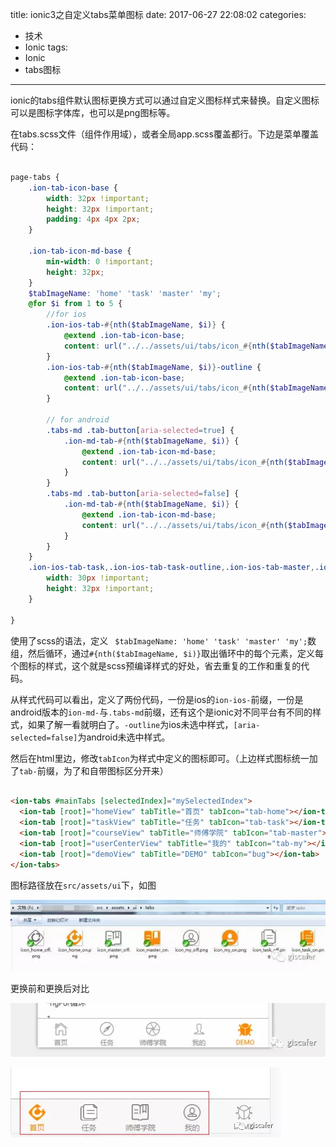 title: ionic3之自定义tabs菜单图标
date: 2017-06-27 22:08:02
categories:
- 技术
- Ionic
tags:
- Ionic
- tabs图标
---


ionic的tabs组件默认图标更换方式可以通过自定义图标样式来替换。自定义图标可以是图标字体库，也可以是png图标等。

在tabs.scss文件（组件作用域），或者全局app.scss覆盖都行。下边是菜单覆盖代码：

```scss

page-tabs {
    .ion-tab-icon-base {
        width: 32px !important;
        height: 32px !important;
        padding: 4px 4px 2px;
    }

    .ion-tab-icon-md-base {
        min-width: 0 !important;
        height: 32px;
    }
    $tabImageName: 'home' 'task' 'master' 'my';
    @for $i from 1 to 5 {
        //for ios
        .ion-ios-tab-#{nth($tabImageName, $i)} {
            @extend .ion-tab-icon-base;
            content: url("../../assets/ui/tabs/icon_#{nth($tabImageName, $i)}_on.png");
        }
        .ion-ios-tab-#{nth($tabImageName, $i)}-outline {
            @extend .ion-tab-icon-base;
            content: url("../../assets/ui/tabs/icon_#{nth($tabImageName, $i)}_off.png");
        }

        // for android
        .tabs-md .tab-button[aria-selected=true] {
            .ion-md-tab-#{nth($tabImageName, $i)} {
                @extend .ion-tab-icon-md-base;
                content: url("../../assets/ui/tabs/icon_#{nth($tabImageName, $i)}_on.png");
            }
        }
        .tabs-md .tab-button[aria-selected=false] {
            .ion-md-tab-#{nth($tabImageName, $i)} {
                @extend .ion-tab-icon-md-base;
                content: url("../../assets/ui/tabs/icon_#{nth($tabImageName, $i)}_off.png");
            }
        }
    }
    .ion-ios-tab-task,.ion-ios-tab-task-outline,.ion-ios-tab-master,.ion-ios-tab-master-outline{
        width: 30px !important;
        height: 32px !important;
    }

}


```

<!--more-->

使用了scss的语法，定义 ` $tabImageName: 'home' 'task' 'master' 'my';`数组，然后循环，通过`#{nth($tabImageName, $i)}`取出循环中的每个元素，定义每个图标的样式，这个就是scss预编译样式的好处，省去重复的工作和重复的代码。

从样式代码可以看出，定义了两份代码，一份是ios的`ion-ios-`前缀，一份是android版本的`ion-md-`与`.tabs-md`前缀，还有这个是ionic对不同平台有不同的样式，如果了解一看就明白了。`-outline`为ios未选中样式，`[aria-selected=false]`为android未选中样式。


然后在html里边，修改`tabIcon`为样式中定义的图标即可。（上边样式图标统一加了`tab-`前缀，为了和自带图标区分开来）

```html

<ion-tabs #mainTabs [selectedIndex]="mySelectedIndex">
  <ion-tab [root]="homeView" tabTitle="首页" tabIcon="tab-home"></ion-tab>
  <ion-tab [root]="taskView" tabTitle="任务" tabIcon="tab-task"></ion-tab>
  <ion-tab [root]="courseView" tabTitle="师傅学院" tabIcon="tab-master"></ion-tab>
  <ion-tab [root]="userCenterView" tabTitle="我的" tabIcon="tab-my"></ion-tab>
  <ion-tab [root]="demoView" tabTitle="DEMO" tabIcon="bug"></ion-tab>
</ion-tabs>


```

图标路径放在`src/assets/ui`下，如图


![图标路径](/static/img/ionic3-tabs-icon1.png)


更换前和更换后对比


![自带图标](/static/img/ionic3-tabs-icon3.png)

![自定义图标](/static/img/ionic3-tabs-icon2.png)